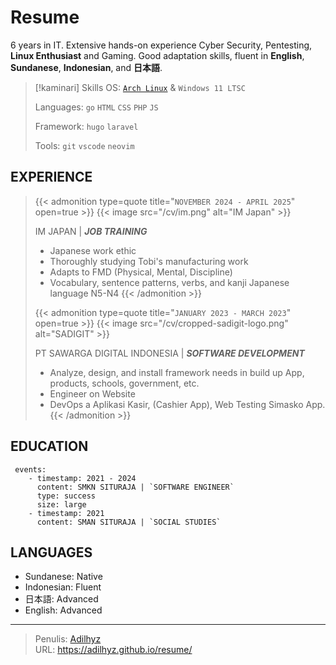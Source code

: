 # Resume


6 years in IT. Extensive hands-on experience Cyber Security, Pentesting, **Linux Enthusiast** and Gaming. Good adaptation skills, fluent in **English**, **Sundanese**, **Indonesian**, and **日本語**.


> [!kaminari] Skills
> OS: [`Arch Linux`](/tags/archlinux) & `Windows 11 LTSC`
>
> Languages: `go`  `HTML`  `CSS` `PHP` `JS`
>
> Framework: `hugo`  `laravel`
>
> Tools: `git` `vscode` `neovim` 

## EXPERIENCE

>
>{{< admonition type=quote title="`NOVEMBER 2024 - APRIL 2025`" open=true >}}
>{{< image src="/cv/im.png" alt="IM Japan" >}}
>
> IM JAPAN | ***JOB TRAINING***
> - Japanese work ethic
> - Thoroughly studying Tobi's manufacturing work
> - Adapts to FMD (Physical, Mental, Discipline)
> - Vocabulary, sentence patterns, verbs, and kanji Japanese language N5-N4
> {{< /admonition >}}
>
>{{< admonition type=quote title="`JANUARY 2023 - MARCH 2023`" open=true >}}
>{{< image src="/cv/cropped-sadigit-logo.png" alt="SADIGIT" >}}
>
> PT SAWARGA DIGITAL INDONESIA | ***SOFTWARE DEVELOPMENT***
> - Analyze, design, and install framework needs in build up App, products, schools, government, etc.
> - Engineer on Website
> - DevOps a Aplikasi Kasir, (Cashier App), Web Testing Simasko App.
> {{< /admonition >}}

## EDUCATION 
<!-- > [!INFO] `2011 - 2024` -->
```timeline {reverse=true, animation=true}
 events:
    - timestamp: 2021 - 2024
      content: SMKN SITURAJA | `SOFTWARE ENGINEER`
      type: success
      size: large
    - timestamp: 2021
      content: SMAN SITURAJA | `SOCIAL STUDIES`
```

## LANGUAGES

- Sundanese: Native
- Indonesian: Fluent
- 日本語: Advanced
- English: Advanced

---

> Penulis: [Adilhyz](https://github.com/adilhyz)  
> URL: https://adilhyz.github.io/resume/  

